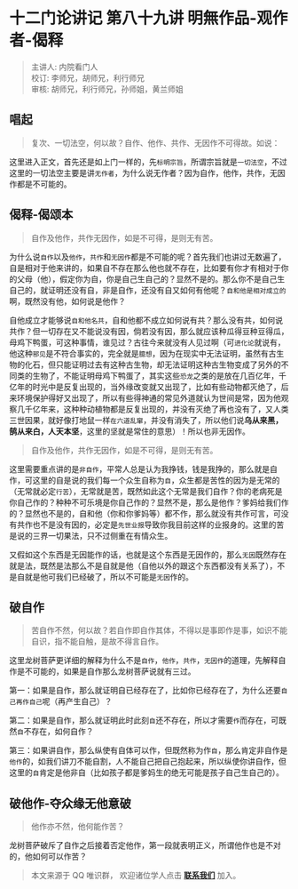 # 十二门论讲记 第八十九讲 明無作品-观作者-偈释

> 主讲人: 内院看门人 <br />
> 校订: 李师兄，胡师兄，利行师兄 <br />
> 审核: 胡师兄，利行师兄，孙师姐，黄兰师姐 <br />

## 唱起

> 复次、一切法空，何以故？自作、他作、共作、无因作不可得故。如说：

这里进入正文，首先还是如上门一样的，先`标明宗旨`，所谓宗旨就是`一切法空`，不过这里的一切法空主要是讲`无作者`，为什么说无作者？因为自作，他作，共作，无因作都是不可能的。

## 偈释-偈颂本

> 自作及他作，共作无因作，如是不可得，是则无有苦。

为什么说`自作`以及`他作`，`共作`和`无因作`都是不可能的呢？首先我们也讲过无数遍了，自是相对于他来讲的，如果自不存在那么他也就不存在，比如要有你才有相对于你的父母（他），假定你为自，你是自己生自己的？显然不是的。那么你不是自己生自己的，就证明还没有自，非是自作，还没有自又如何有他呢？`自和他是相对成立的`啊，既然没有他，如何说是他作？

自他成立才能够说`自和他名共`，自和他都不成立如何说有共？那么没有共，如何说共作？但一切存在又不能说没有因，倘若没有因，那么就应该种瓜得豆种豆得瓜，母鸡下鸭蛋，可这种事情，谁见过？古往今来就没有人见过啊（可`进化论`就说有，他这种`邪见`是不符合事实的，完全就是`臆想`，因为在现实中无法证明，虽然有古生物的化石，但只能证明过去有这种古生物，却无法证明这种古生物变成了另外的不同类的生物了，不能证明母鸡下鸭蛋了，其实这些`恐龙`之类的是放在几百亿年，千亿年的时光中是反复出现的，当外缘改变就又出现了，比如有些动物都灭绝了，后来环境保护得好又出现了，所以有些得神通的常见外道就认为世间是常，因为他观察几千亿年来，这种种动植物都是反复出现的，并没有灭绝了再也没有了，又人类三世因果，就好像打地鼠一样`在六道乱窜`，并没有消失了，所以他们说**乌从来黑，鹄从来白，人天本坚**，这里的坚就是常住的意思）！所以也非无因作。

> 自作及他作，共作无因作，如是不可得，是则无有苦。

这里需要重点讲的是`非自作`，平常人总是认为我挣钱，钱是我挣的，那么就是自作，可这里的自是说的我们每一个众生自称为`自`，众生都是苦性的因为是无常的（无常就必定`行苦`），无常就是苦，既然如此这个无常是我们自作？你的老病死是你自己作的？种种不可乐境是你自己作的？显然不是，那么是他作？爹妈给我们作的？显然也不是的，自和他（你和你爹妈等）都不作，那么就没有共作可言，可没有共作也不是没有因的，必定是`先世业报`导致你我目前这样的业报身的。这里的苦是说的三界一切果法，只不过侧重在有情众生。

又假如这个东西是无因能作的话，也就是这个东西是无因作的，那么`无因`既然存在就是法，既然是法那么不是自就是他（自他以外的跟这个东西都没有关系了），不是自就是他可我们已经破了，所以不可能是`无因`作的。

## 破自作

> 苦自作不然，何以故？若自作即自作其体，不得以是事即作是事，如识不能自识，指不能自触，是故不得言自作。

这里龙树菩萨更详细的解释为什么不是`自作`，`他作`，`共作`，`无因作`的道理，先解释自作是不可能的，如果是自作那么龙树菩萨说就有三过。

第一：如果是自作，那么就证明自已经存在了，比如你已经存在了，为什么还要`自己再作自己`呢（再产生自己）？

第二：如果是自作，那么就证明此时此刻`自`还不存在，所以才需要`作`而存在，可既然`自`不存在，如何自作？

第三：如果讲自作，那么纵使有自体可以作，但既然称为作`自`，那么肯定非自作是`他作`的，如我们讲刀不能自割，人不能自己把自己抱起来，所以纵使你讲自作，但这里的`自`肯定是他非自（比如孩子都是爹妈生的绝无可能是孩子自己生自己的）。

## 破他作-夺众缘无他意破

> 他作亦不然，他何能作苦？

龙树菩萨破斥了自作之后接着否定他作，第一段就表明正义，所谓他作也是不对的，他如何可以作苦？

> 本文来源于 QQ 唯识群， 欢迎诸位学人点击 **[联系我们](https://mp.weixin.qq.com/s/lZCfWjmLjgNR165Tx4_bCQ)** 加入。
